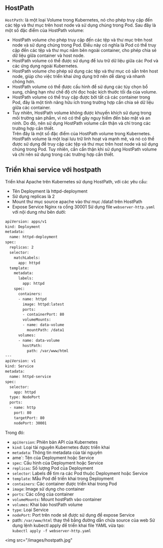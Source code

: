 ## HostPath
`HostPath`: là một loại Volume trong Kubernetes, nó cho phép truy cập đến các tệp và thư mục trên host node và sử dụng chúng trong Pod. Sau đây là một số đặc điểm của HostPath volume:  
- HostPath volume cho phép truy cập đến các tệp và thư mục trên host node và sử dụng chúng trong Pod. Điều này có nghĩa là Pod có thể truy cập đến các tệp và thư mục nằm bên ngoài container, cho phép chia sẻ dữ liệu giữa container và host node.  
- HostPath volume có thể được sử dụng để lưu trữ dữ liệu giữa các Pod và các ứng dụng ngoài Kubernetes.  
- HostPath volume cho phép sử dụng các tệp và thư mục có sẵn trên host node, giúp cho việc triển khai ứng dụng trở nên dễ dàng và nhanh chóng hơn.  
- HostPath volume có thể được cấu hình để sử dụng các tùy chọn bổ sung, chẳng hạn như chế độ chỉ đọc hoặc kích thước tối đa của volume.  
- HostPath volume có thể truy cập được bởi tất cả các container trong Pod, đây là một tính năng hữu ích trong trường hợp cần chia sẻ dữ liệu giữa các container.  
- Tuy nhiên, HostPath volume không được khuyến khích sử dụng trong môi trường sản phẩm, vì nó có thể gây nguy hiểm đến bảo mật và an ninh. Do đó, nên sử dụng HostPath volume cẩn thận và chỉ trong các trường hợp cần thiết.  
Trên đây là một số đặc điểm của HostPath volume trong Kubernetes. HostPath volume là một loại lưu trữ linh hoạt và mạnh mẽ, và nó có thể được sử dụng để truy cập các tệp và thư mục trên host node và sử dụng chúng trong Pod. Tuy nhiên, cần cẩn thận khi sử dụng HostPath volume và chỉ nên sử dụng trong các trường hợp cần thiết.  
## Triển khai service với hostpath
Triển khai Apache trên Kubernetes sử dụng HostPath, với các yêu cầu:
- Tên Deployment là httpd-deployment
- Sử dụng replicas là 2
- Mount thư mục source apache vào thư mục /data1 trên HostPath
- Expose Service Nginx ra cổng 30001 
Sử dụng file `webserver-http.yaml` với nội dung như bên dưới:  
```sh
apiVersion: apps/v1
kind: Deployment
metadata:
  name: httpd-deployment
spec:
  replicas: 2
  selector:
    matchLabels:
      app: httpd
  template:
    metadata:
      labels:
        app: httpd
    spec:
      containers:
      - name: httpd
        image: httpd:latest
        ports:
        - containerPort: 80
        volumeMounts:
        - name: data-volume
          mountPath: /data1
      volumes:
      - name: data-volume
        hostPath:
          path: /var/www/html
---
apiVersion: v1
kind: Service
metadata:
  name: httpd-service
spec:
  selector:
    app: httpd
  type: NodePort
  ports:
  - name: http
    port: 80
    targetPort: 80
    nodePort: 30001

```  
Trong đó:

- `apiVersion`: Phiên bản API của Kubernetes  
- `kind`: Loại tài nguyên Kubernetes được triển khai  
- `metadata`: Thông tin metadata của tài nguyên  
- ame`: Tên của Deployment hoặc Service  
- `spec`: Cấu hình của Deployment hoặc Service  
- `replicas`: Số lượng Pod của Deployment  
- `selector`: Labels để tìm ra các Pod thuộc Deployment hoặc Service  
- `template`: Mẫu Pod để triển khai trong Deployment  
- `containers`: Các container được triển khai trong Pod  
- `image`: Image sử dụng cho container  
- `ports`: Các cổng của container  
- `volumeMounts`: Mount hostPath vào container  
- `volumes`: Khai báo hostPath volume  
- `type`: Loại Service  
- `nodePort`: Port trên node sẽ được sử dụng để expose Service  
- path: `/var/www/html` thay thế bằng đường dẫn chứa source của web
Sử dụng lệnh kubectl apply để triển khai file YAML vừa tạo:  
`kubectl apply -f webserver-http.yaml`  

<img src="/images/hostpath.jpg"  
     

